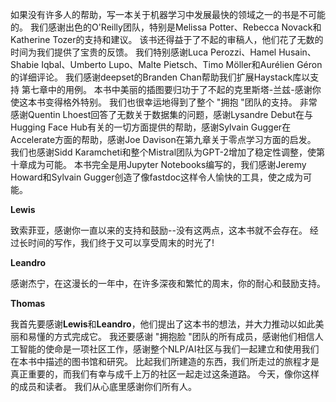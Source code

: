 如果没有许多人的帮助，写一本关于机器学习中发展最快的领域之一的书是不可能的。 我们感谢出色的O'Reilly团队，特别是Melissa Potter、Rebecca Novack和Katherine Tozer的支持和建议。 该书还得益于了不起的审稿人，他们花了无数的时间为我们提供了宝贵的反馈。 我们特别感谢Luca Perozzi、Hamel Husain、Shabie Iqbal、Umberto Lupo、Malte Pietsch、Timo Möller和Aurélien Géron的详细评论。 我们感谢deepset的Branden Chan帮助我们扩展Haystack库以支持
第七章中的用例。 本书中美丽的插图要归功于了不起的克里斯塔-兰兹-感谢你使这本书变得格外特别。 我们也很幸运地得到了整个 "拥抱 "团队的支持。 非常感谢Quentin Lhoest回答了无数关于数据集的问题，感谢Lysandre Debut在与Hugging Face Hub有关的一切方面提供的帮助，感谢Sylvain Gugger在Accelerate方面的帮助，感谢Joe Davison在第九章关于零点学习方面的启发。 我们也感谢Sidd Karamcheti和整个Mistral团队为GPT-2增加了稳定性调整，使第十章成为可能。 本书完全是用Jupyter Notebooks编写的，我们感谢Jeremy Howard和Sylvain Gugger创造了像fastdoc这样令人愉快的工具，使之成为可能。

**Lewis**

致索菲亚，感谢你一直以来的支持和鼓励--没有这两点，这本书就不会存在。 经过长时间的写作，我们终于又可以享受周末的时光了! 

**Leandro**

感谢杰宁，在这漫长的一年中，在许多深夜和繁忙的周末，你的耐心和鼓励支持。 

**Thomas**

我首先要感谢**Lewis**和**Leandro**，他们提出了这本书的想法，并大力推动以如此美丽和易懂的方式完成它。 我还要感谢 "拥抱脸 "团队的所有成员，感谢他们相信人工智能的使命是一项社区工作，感谢整个NLP/AI社区与我们一起建立和使用我们在本书中描述的图书馆和研究。 比起我们所建造的东西，我们所走过的旅程才是真正重要的，而我们有幸与成千上万的社区一起走过这条道路。
今天，像你这样的成员和读者。 我们从心底里感谢你们所有人。
